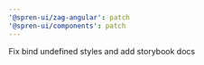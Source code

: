```yaml
---
'@spren-ui/zag-angular': patch
'@spren-ui/components': patch
---
```


Fix bind undefined styles and add storybook docs
